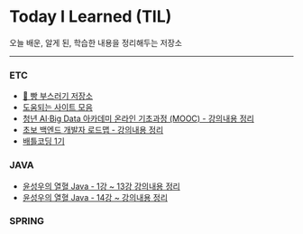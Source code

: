 # Today I Learned (TIL)

오늘 배운, 알게 된, 학습한 내용을 정리해두는 저장소

----------------------------------------------------------------------------------------------------------------------
### ETC
* [🍞 빵 부스러기 저장소](https://github.com/izzy1202/TIL/blob/main/ETC/BreadCrumbs.md)
* [도움되는 사이트 모음]()
* [청년 AI·Big Data 아카데미 온라인 기초과정 (MOOC) - 강의내용 정리](https://github.com/izzy1202/TIL/blob/main/ETC/ComputationalThinking.md)
* [초보 백엔드 개발자 로드맵 - 강의내용 정리](https://github.com/izzy1202/TIL/blob/main/ETC/RoadMap.md)
* [배틀코딩 1기]()

### JAVA
* [윤성우의 열혈 Java - 1강 ~ 13강 강의내용 정리](https://github.com/izzy1202/TIL/blob/main/Java/JavaYoon.md)
* [윤성우의 열혈 Java - 14강 ~ 강의내용 정리](https://github.com/izzy1202/TIL/blob/main/Java/JavaYoon2.md)

### SPRING
